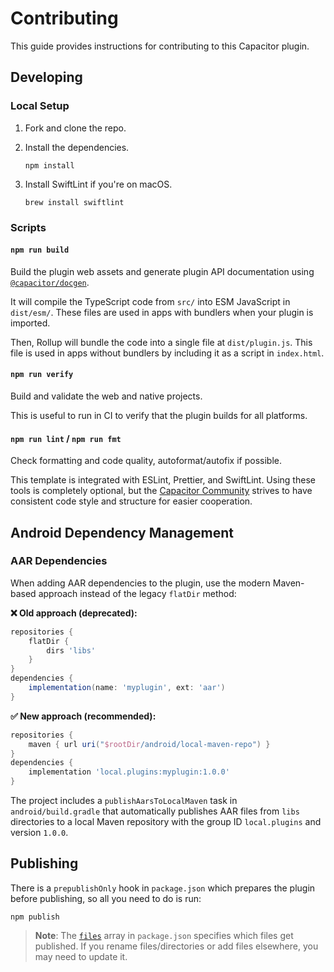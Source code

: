 # Contributing

This guide provides instructions for contributing to this Capacitor plugin.

## Developing

### Local Setup

1. Fork and clone the repo.
1. Install the dependencies.

   ```shell
   npm install
   ```

1. Install SwiftLint if you're on macOS.

   ```shell
   brew install swiftlint
   ```

### Scripts

#### `npm run build`

Build the plugin web assets and generate plugin API documentation using [`@capacitor/docgen`](https://github.com/ionic-team/capacitor-docgen).

It will compile the TypeScript code from `src/` into ESM JavaScript in `dist/esm/`. These files are used in apps with bundlers when your plugin is imported.

Then, Rollup will bundle the code into a single file at `dist/plugin.js`. This file is used in apps without bundlers by including it as a script in `index.html`.

#### `npm run verify`

Build and validate the web and native projects.

This is useful to run in CI to verify that the plugin builds for all platforms.

#### `npm run lint` / `npm run fmt`

Check formatting and code quality, autoformat/autofix if possible.

This template is integrated with ESLint, Prettier, and SwiftLint. Using these tools is completely optional, but the [Capacitor Community](https://github.com/capacitor-community/) strives to have consistent code style and structure for easier cooperation.

## Android Dependency Management

### AAR Dependencies

When adding AAR dependencies to the plugin, use the modern Maven-based approach instead of the legacy `flatDir` method:

**❌ Old approach (deprecated):**

```gradle
repositories {
    flatDir {
        dirs 'libs'
    }
}
dependencies {
    implementation(name: 'myplugin', ext: 'aar')
}
```

**✅ New approach (recommended):**

```gradle
repositories {
    maven { url uri("$rootDir/android/local-maven-repo") }
}
dependencies {
    implementation 'local.plugins:myplugin:1.0.0'
}
```

The project includes a `publishAarsToLocalMaven` task in `android/build.gradle` that automatically publishes AAR files from `libs` directories to a local Maven repository with the group ID `local.plugins` and version `1.0.0`.

## Publishing

There is a `prepublishOnly` hook in `package.json` which prepares the plugin before publishing, so all you need to do is run:

```shell
npm publish
```

> **Note**: The [`files`](https://docs.npmjs.com/cli/v7/configuring-npm/package-json#files) array in `package.json` specifies which files get published. If you rename files/directories or add files elsewhere, you may need to update it.
